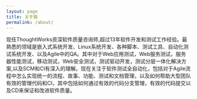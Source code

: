 ```yaml
---
layout: page
title: 关于我
permalink: /about/
---
```

现任ThoughtWorks资深软件质量咨询师,超过13年软件开发和测试工作经验。最熟悉的领域是嵌入式系统开发、Linux系统开发、各种脚本、测试工具、自动化测试系统开发、以及Agile中的QA。其中对于Web应用测试，Web服务测试，服务器性能测试，移动测试，Web安全测试，测试驱动开发，测试分层一体化解决方案,以及SCM和CI有深入的理解。现在关注于软件测试全自动化，包括对于Agile流程中怎么实现统一的流程、故事、功能、测试和文档管理，以及如何帮助大型团队有效的管理代码和CI，其中包括如何通过有效的代码分支管理，有效的代码提交以及CD来保证和改进软件质量。
